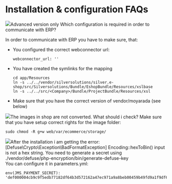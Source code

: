 #  Installation & configuration FAQs 

![](images/icons/grey_arrow_down.png)Advanced version only Which configuration is required in order to communicate with ERP?

In order to communicate with ERP you have to make sure, that:

  - You configured the correct webconnector url:

    ``` 
    webconnector_url: ''
    ```

  - You have created the symlinks for the mapping

    ``` 
    cd app/Resources
    ln -s ../../vendor/silversolutions/silver.e-shop/src/Silversolutions/Bundle/EshopBundle/Resources/xslbase
    ln -s ../../src/<Company>/Bundle/ProjectBundle/Resources/xsl
    ```

  - Make sure that you have the correct version of vendor/moyarada (see below)

![](images/icons/grey_arrow_down.png)The images in shop are not converted. What should i check?
Make sure that you have setup correct rights for the image folder:

``` 
sudo chmod -R g+w web/var/ecommerce/storage/
```

![](images/icons/grey_arrow_down.png)After the installation i am getting the error: \[Defuse\\Crypto\\Exception\\BadFormatException\] Encoding::hexToBin() input is not a hex string.
You need to generate a secret using ./vendor/defuse/php-encryption/bin/generate-defuse-key  
You can configure it in parameters.yml:

``` 
env(JMS_PAYMENT_SECRET): 'def000004cb9c9f5edb77182df64b3d572162a47ec971a9a8beb00459b49fd9a1f9df6991ffc817c8585f59b8c5a032b796ab520eae126c77d8a304b36af0c9acdbfa9b9'
```
